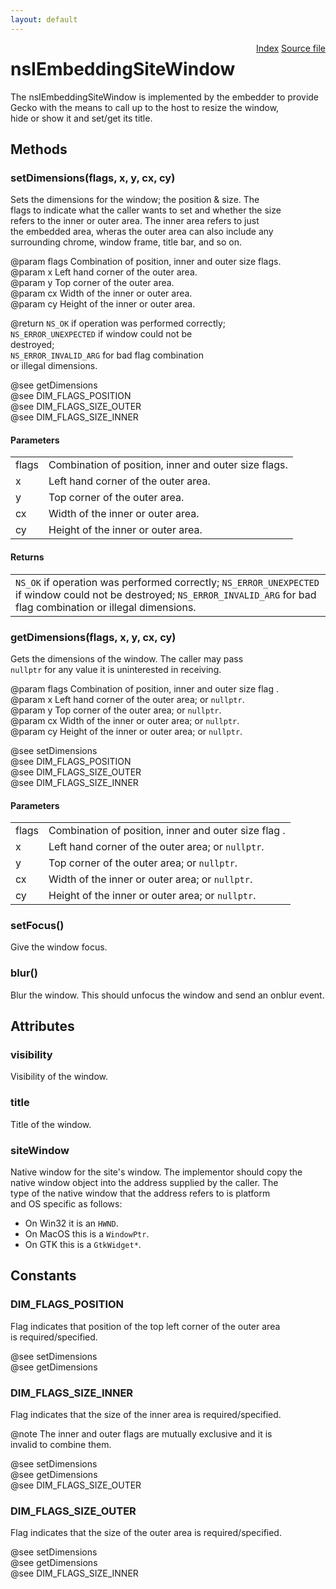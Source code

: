 ```yaml
---
layout: default
---
```

<div class='links' style='float:right'><a href="../index.html">Index</a>
<a href="http://dxr.mozilla.org/mozilla-central/source/embedding/browser/nsIEmbeddingSiteWindow.idl">Source file</a>
</div>

# nsIEmbeddingSiteWindow #
  
The nsIEmbeddingSiteWindow is implemented by the embedder to provide  
Gecko with the means to call up to the host to resize the window,  
hide or show it and set/get its title.  
  

## Methods ##

### setDimensions(flags, x, y, cx, cy) ###
  
Sets the dimensions for the window; the position & size. The  
flags to indicate what the caller wants to set and whether the size  
refers to the inner or outer area. The inner area refers to just  
the embedded area, wheras the outer area can also include any   
surrounding chrome, window frame, title bar, and so on.  
  
@param flags  Combination of position, inner and outer size flags.  
@param x      Left hand corner of the outer area.  
@param y      Top corner of the outer area.  
@param cx     Width of the inner or outer area.  
@param cy     Height of the inner or outer area.  
  
@return <code>NS_OK</code> if operation was performed correctly;  
        <code>NS_ERROR_UNEXPECTED</code> if window could not be  
          destroyed;  
        <code>NS_ERROR_INVALID_ARG</code> for bad flag combination  
          or illegal dimensions.  
  
@see getDimensions  
@see DIM_FLAGS_POSITION  
@see DIM_FLAGS_SIZE_OUTER  
@see DIM_FLAGS_SIZE_INNER  
  

#### Parameters ####

<table>

<tr>
<td>flags</td>
<td>Combination of position, inner and outer size flags.  
</td>
</tr>

<tr>
<td>x</td>
<td>Left hand corner of the outer area.  
</td>
</tr>

<tr>
<td>y</td>
<td>Top corner of the outer area.  
</td>
</tr>

<tr>
<td>cx</td>
<td>Width of the inner or outer area.  
</td>
</tr>

<tr>
<td>cy</td>
<td>Height of the inner or outer area.  
</td>
</tr>

</table>

#### Returns ####

<table>

<tr>
<td><code>NS_OK</code> if operation was performed correctly;  
        <code>NS_ERROR_UNEXPECTED</code> if window could not be  
          destroyed;  
        <code>NS_ERROR_INVALID_ARG</code> for bad flag combination  
          or illegal dimensions.  
</td>
</tr>

</table>

### getDimensions(flags, x, y, cx, cy) ###
  
Gets the dimensions of the window. The caller may pass  
<CODE>nullptr</CODE> for any value it is uninterested in receiving.  
  
@param flags  Combination of position, inner and outer size flag .  
@param x      Left hand corner of the outer area; or <CODE>nullptr</CODE>.  
@param y      Top corner of the outer area; or <CODE>nullptr</CODE>.  
@param cx     Width of the inner or outer area; or <CODE>nullptr</CODE>.  
@param cy     Height of the inner or outer area; or <CODE>nullptr</CODE>.  
  
@see setDimensions  
@see DIM_FLAGS_POSITION  
@see DIM_FLAGS_SIZE_OUTER  
@see DIM_FLAGS_SIZE_INNER  
  

#### Parameters ####

<table>

<tr>
<td>flags</td>
<td>Combination of position, inner and outer size flag .  
</td>
</tr>

<tr>
<td>x</td>
<td>Left hand corner of the outer area; or <CODE>nullptr</CODE>.  
</td>
</tr>

<tr>
<td>y</td>
<td>Top corner of the outer area; or <CODE>nullptr</CODE>.  
</td>
</tr>

<tr>
<td>cx</td>
<td>Width of the inner or outer area; or <CODE>nullptr</CODE>.  
</td>
</tr>

<tr>
<td>cy</td>
<td>Height of the inner or outer area; or <CODE>nullptr</CODE>.  
</td>
</tr>

</table>

### setFocus() ###
  
Give the window focus.  
  

### blur() ###
  
Blur the window. This should unfocus the window and send an onblur event.  
  

## Attributes ##

### visibility ###
  
Visibility of the window.  
  

### title ###
  
Title of the window.  
  

### siteWindow ###
  
Native window for the site's window. The implementor should copy the  
native window object into the address supplied by the caller. The  
type of the native window that the address refers to is  platform  
and OS specific as follows:  
  
<ul>  
  <li>On Win32 it is an <CODE>HWND</CODE>.</li>  
  <li>On MacOS this is a <CODE>WindowPtr</CODE>.</li>  
  <li>On GTK this is a <CODE>GtkWidget*</CODE>.</li>  
</ul>  
  

## Constants ##

### DIM_FLAGS_POSITION ###
  
Flag indicates that position of the top left corner of the outer area  
is required/specified.  
  
@see setDimensions  
@see getDimensions  
  

### DIM_FLAGS_SIZE_INNER ###
  
Flag indicates that the size of the inner area is required/specified.  
  
@note The inner and outer flags are mutually exclusive and it is  
      invalid to combine them.  
  
@see setDimensions  
@see getDimensions  
@see DIM_FLAGS_SIZE_OUTER  
  

### DIM_FLAGS_SIZE_OUTER ###
  
Flag indicates that the size of the outer area is required/specified.  
  
@see setDimensions  
@see getDimensions  
@see DIM_FLAGS_SIZE_INNER  
  
